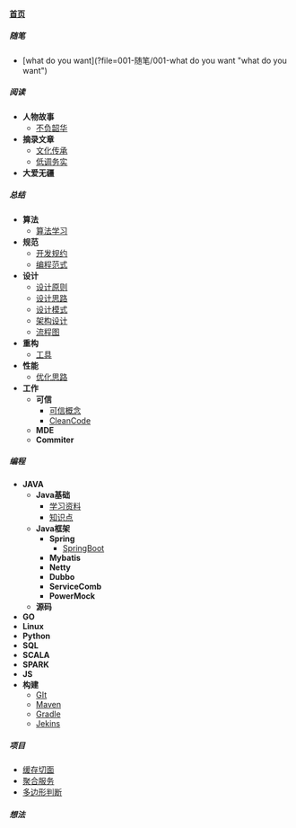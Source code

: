 
#### [首页](?file=home-首页)

##### 随笔
- [what do you want](?file=001-随笔/001-what do you want "what do you want")

##### 阅读
- **人物故事**
    - [不负韶华](?file=002-阅读/001-人物故事/001-不负韶华 "不负韶华")
- **摘录文章**
    - [文化传承](?file=002-阅读/002-摘录文章/001-文化传承 "文化传承")
    - [低调务实](?file=002-阅读/002-摘录文章/002-低调务实 "低调务实")
- **大爱无疆**

##### 总结
- **算法**
    - [算法学习](?file=003-总结/001-算法/001-算法学习 "算法学习")
- **规范**
    - [开发规约](?file=003-总结/002-规范/001-开发规约 "开发规约")
    - [编程范式](?file=003-总结/002-规范/002-编程范式 "编程范式")
- **设计**
    - [设计原则](?file=003-总结/003-设计/001-设计原则 "设计原则")
    - [设计思路](?file=003-总结/003-设计/002-设计思路 "设计思路")
    - [设计模式](?file=003-总结/003-设计/003-设计模式 "设计模式")
    - [架构设计](?file=003-总结/003-设计/004-架构设计 "架构设计")
    - [流程图](?file=003-总结/003-设计/005-流程图 "流程图")
- **重构**
    - [工具](?file=003-总结/004-重构/001-工具 "工具")
- **性能**
    - [优化思路](?file=003-总结/005-性能/001-优化思路 "优化思路")
- **工作**
    - **可信**
        - [可信概念](?file=003-总结/099-工作/001-可信/001-可信概念 "可信概念")
        - [CleanCode](?file=003-总结/099-工作/001-可信/002-CleanCode "CleanCode")
    - **MDE**
    - **Commiter**

##### 编程
- **JAVA**
    - **Java基础**
        - [学习资料](?file=004-编程/001-JAVA/001-Java基础/001-学习资料 "学习资料")
        - [知识点](?file=004-编程/001-JAVA/001-Java基础/002-知识点 "知识点")
    - **Java框架**
        - **Spring**
            - [SpringBoot](?file=004-编程/001-JAVA/002-Java框架/001-Spring/001-SpringBoot "SpringBoot")
        - **Mybatis**
        - **Netty**
        - **Dubbo**
        - **ServiceComb**
        - **PowerMock**
    - **源码**
- **GO**
- **Linux**
- **Python**
- **SQL**
- **SCALA**
- **SPARK**
- **JS**
- **构建**
    - [GIt](?file=004-编程/009-构建/001-GIt "GIt")
    - [Maven](?file=004-编程/009-构建/002-Maven "Maven")
    - [Gradle](?file=004-编程/009-构建/003-Gradle "Gradle")
    - [Jekins](?file=004-编程/009-构建/004-Jekins "Jekins")

##### 项目
- [缓存切面](?file=010-项目/001-缓存切面 "缓存切面")
- [聚合服务](?file=010-项目/002-聚合服务 "聚合服务")
- [多边形判断](?file=010-项目/003-多边形判断 "多边形判断")

##### 想法
